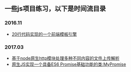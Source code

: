 ##  一些js项目练习，以下是时间流目录

### 2016.11
* [20行代码实现的一个前端模板引擎](https://github.com/mly-zju/Js-practice/tree/master/2016-11/tpl-engine)

### 2017.03
* [基于node原生http模块处理多种不同内容的文件上传解析](https://github.com/mly-zju/Js-practice/tree/master/2017-03/upload)
* [原生JS实现一个具备ES6 Promise基础功能的类:MyPromise](https://github.com/mly-zju/Js-practice/tree/master/2017-03/promise-implement)
